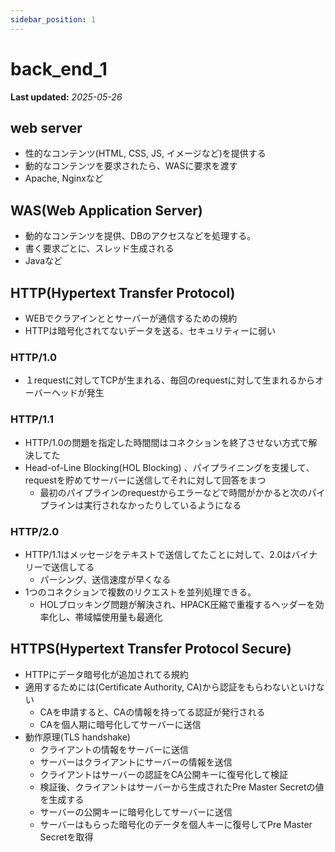 ```yaml
---
sidebar_position: 1
---
```


# back_end_1

**Last updated:** _2025-05-26_

## web server
- 性的なコンテンツ(HTML, CSS, JS, イメージなど)を提供する
- 動的なコンテンツを要求されたら、WASに要求を渡す
- Apache, Nginxなど

## WAS(Web Application Server)
- 動的なコンテンツを提供、DBのアクセスなどを処理する。
- 書く要求ごとに、スレッド生成される
- Javaなど

## HTTP(Hypertext Transfer Protocol) 
- WEBでクラアインととサーバーが通信するための規約
- HTTPは暗号化されてないデータを送る、セキュリティーに弱い
### HTTP/1.0
- １requestに対してTCPが生まれる、毎回のrequestに対して生まれるからオーバーヘッドが発生
### HTTP/1.1
- HTTP/1.0の問題を指定した時間間はコネクションを終了させない方式で解決してた
- Head-of-Line Blocking(HOL Blocking) 、パイプライニングを支援して、requestを貯めてサーバーに送信してそれに対して回答をまつ
    - 最初のパイプラインのrequestからエラーなどで時間がかかると次のパイプラインは実行されなかったりしているようになる
### HTTP/2.0
- HTTP/1.1はメッセージをテキストで送信してたことに対して、2.0はバイナリーで送信してる
    - パーシング、送信速度が早くなる
- 1つのコネクションで複数のリクエストを並列処理できる。
    - HOLブロッキング問題が解決され、HPACK圧縮で重複するヘッダーを効率化し、帯域幅使用量も最適化

## HTTPS(Hypertext Transfer Protocol Secure)
- HTTPにデータ暗号化が追加されてる規約
- 適用するためには(Certificate Authority, CA)から認証をもらわないといけない
    - CAを申請すると、CAの情報を持ってる認証が発行される
    - CAを個人期に暗号化してサーバーに送信
- 動作原理(TLS handshake)
    - クライアントの情報をサーバーに送信
    - サーバーはクライアントにサーバーの情報を送信
    - クライアントはサーバーの認証をCA公開キーに復号化して検証
    - 検証後、クライアントはサーバーから生成されたPre Master Secretの値を生成する
    - サーバーの公開キーに暗号化してサーバーに送信
    - サーバーはもらった暗号化のデータを個人キーに復号してPre Master Secretを取得